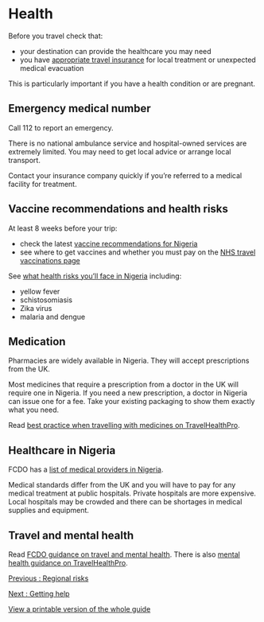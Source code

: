 # Health

Before you travel check that:

* your destination can provide the healthcare you may need
* you have [appropriate travel insurance](https://www.gov.uk/guidance/foreign-travel-insurance) for local treatment or unexpected medical evacuation

This is particularly important if you have a health condition or are pregnant.

## Emergency medical number

Call 112 to report an emergency.

There is no national ambulance service and hospital-owned services are extremely limited. You may need to get local advice or arrange local transport.

Contact your insurance company quickly if you’re referred to a medical facility for treatment.

## Vaccine recommendations and health risks

At least 8 weeks before your trip:

* check the latest [vaccine recommendations for Nigeria](https://travelhealthpro.org.uk/country/165/nigeria#Vaccine_Recommendations)
* see where to get vaccines and whether you must pay on the [NHS travel vaccinations page](https://www.nhs.uk/conditions/travel-vaccinations/)

See [what health risks you’ll face in Nigeria](https://travelhealthpro.org.uk/country/165/nigeria) including:

* yellow fever
* schistosomiasis
* Zika virus
* malaria and dengue

## Medication

Pharmacies are widely available in Nigeria. They will accept prescriptions from the UK.

Most medicines that require a prescription from a doctor in the UK will require one in Nigeria. If you need a new prescription, a doctor in Nigeria can issue one for a fee. Take your existing packaging to show them exactly what you need.

Read [best practice when travelling with medicines on TravelHealthPro](https://travelhealthpro.org.uk/factsheet/43/medicines-abroad).

## Healthcare in Nigeria

FCDO has a [list of medical providers in Nigeria](https://www.gov.uk/government/publications/nigeria-list-of-medical-facilitiespractitioners).

Medical standards differ from the UK and you will have to pay for any medical treatment at public hospitals. Private hospitals are more expensive. Local hospitals may be crowded and there can be shortages in medical supplies and equipment.

## Travel and mental health

Read [FCDO guidance on travel and mental health](https://www.gov.uk/guidance/foreign-travel-advice-for-people-with-mental-health-issues). There is also [mental health guidance on TravelHealthPro](https://travelhealthpro.org.uk/factsheet/85/travelling-with-mental-health-conditions).

[Previous
:
Regional risks](/foreign-travel-advice/nigeria/regional-risks)

[Next
:
Getting help](/foreign-travel-advice/nigeria/getting-help)

[View a printable version of the whole guide](/foreign-travel-advice/nigeria/print)
